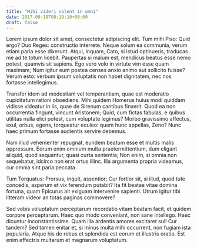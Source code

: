 ```yaml
---
title: "Mihi videri solent in omni"
date: 2017-09-18T08:19:10+00:00
draft: false
---
```


Lorem ipsum dolor sit amet, consectetur adipiscing elit. Tum mihi Piso: Quid
ergo? Duo Reges: constructio interrete. Neque solum ea communia, verum etiam
paria esse dixerunt. Atqui, inquam, Cato, si istud optinueris, traducas me ad
te totum licebit. Paupertas si malum est, mendicus beatus esse nemo potest,
quamvis sit sapiens. Ego vero volo in virtute vim esse quam maximam; Num igitur
eum postea censes anxio animo aut sollicito fuisse? Verum esto: verbum ipsum
voluptatis non habet dignitatem, nec nos fortasse intellegimus.

Transfer idem ad modestiam vel temperantiam, quae est moderatio cupiditatum
rationi oboediens. Mihi quidem Homerus huius modi quiddam vidisse videatur in
iis, quae de Sirenum cantibus finxerit. Quod ea non occurrentia fingunt,
vincunt Aristonem; Quid, cum fictas fabulas, e quibus utilitas nulla elici
potest, cum voluptate legimus? Morbo gravissimo affectus, exul, orbus, egens,
torqueatur eculeo: quem hunc appellas, Zeno? Nunc haec primum fortasse
audientis servire debemus.

Nam illud vehementer repugnat, eundem beatum esse et multis malis oppressum.
Eorum enim omnium multa praetermittentium, dum eligant aliquid, quod sequantur,
quasi curta sententia; Non enim, si omnia non sequebatur, idcirco non erat
ortus illinc. Illa argumenta propria videamus, cur omnia sint paria peccata.

Tum Torquatus: Prorsus, inquit, assentior; Cur fortior sit, si illud, quod tute
concedis, asperum et vix ferendum putabit? Ita fit beatae vitae domina fortuna,
quam Epicurus ait exiguam intervenire sapienti. Utrum igitur tibi litteram
videor an totas paginas commovere?

Sed vobis voluptatum perceptarum recordatio vitam beatam facit, et quidem
corpore perceptarum. Haec quo modo conveniant, non sane intellego. Haec
dicuntur inconstantissime. Quam illa ardentis amores excitaret sui! Cur tandem?
Sed tamen enitar et, si minus multa mihi occurrent, non fugiam ista popularia.
Atque his de rebus et splendida est eorum et illustris oratio. Est enim
effectrix multarum et magnarum voluptatum.
